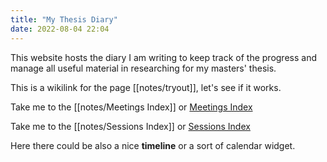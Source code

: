 ```yaml
---
title: "My Thesis Diary"
date: 2022-08-04 22:04
---
```


This website hosts the diary I am writing to keep track of the progress and manage all useful material in researching for my masters' thesis.


This is a wikilink for the page [[notes/tryout]], let's see if it works.

Take me to the [[notes/Meetings Index]] or [Meetings Index](notes/Meetings%20Index)

Take me to the [[notes/Sessions Index]] or [Sessions  Index](notes/Sessions%20Index)



Here there could be also a nice **timeline** or a sort of calendar widget.


